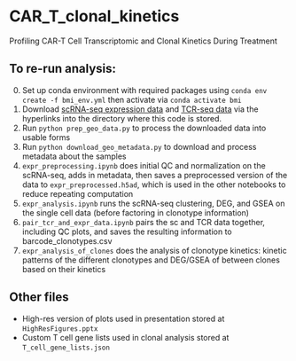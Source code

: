 # CAR_T_clonal_kinetics
Profiling CAR-T Cell Transcriptomic and Clonal Kinetics During Treatment

## To re-run analysis:

0. Set up conda environment with required packages using `conda env create -f bmi_env.yml` then activate via `conda activate bmi`
1. Download [scRNA-seq expression data](https://www.ncbi.nlm.nih.gov/geo/download/?acc=GSE125881&format=file&file=GSE125881%5Fraw%2EexpMatrix%2Ecsv%2Egz) and [TCR-seq data](https://www.ncbi.nlm.nih.gov/geo/download/?acc=GSE125881&format=file) via the hyperlinks into the directory where this code is stored.
2. Run `python prep_geo_data.py` to process the downloaded data into usable forms
3. Run `python download_geo_metadata.py` to download and process metadata about the samples
4. `expr_preprocessing.ipynb` does initial QC and normalization on the scRNA-seq, adds in metadata, then saves a preprocessed version of the data to `expr_preprocessed.h5ad`, which is used in the other notebooks to reduce repeating computation
5. `expr_analysis.ipynb` runs the scRNA-seq clustering, DEG, and GSEA on the single cell data (before factoring in clonotype information)
6. `pair_tcr_and_expr_data.ipynb` pairs the sc and TCR data together, including QC plots, and saves the resulting information to barcode_clonotypes.csv
7. `expr_analysis_of_clones` does the analysis of clonotype kinetics: kinetic patterns of the different clonotypes and DEG/GSEA of between clones based on their kinetics

## Other files
* High-res version of plots used in presentation stored at `HighResFigures.pptx`
* Custom T cell gene lists used in clonal analysis stored at `T_cell_gene_lists.json`